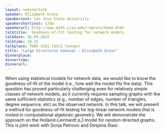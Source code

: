```yaml
---
layout: seminartalk
speaker: Elizabeth Gross
speakerinst: San Jose State University
speakershortinst: SJSU
speakerurl: http://www.math.sjsu.edu/~egross/Home.html
talktitle:  Goodness-of-fit testing for network models
talkdate: 26.03.2015
talktime: 10.15
talkplace: TUAS 3161 (AScI lounge)
title: "Large Structures Seminar - Elizabeth Gross"
dinnerplace: 
dinnertime: 
dinnerurl: 
---
```


When using statistical models for network data, we would like to know the goodness-of-fit of the model (i.e., how well the model fits the data).  This question has proved particularly challenging even for relatively simple classes of network models, as it currently requires sampling graphs
with the same sufficient statistics (e.g., number of edges, number of triangles, degree sequence, etc) as the observed network.  In this talk, we will present a method for goodness-of-fit testing for log-linear network models that is rooted in computational algebraic geometry. We will demonstrate the approach on the Holland-Leinhardt p_1 model for random directed graphs. This is joint work with Sonja Petrovic and Despina Stasi.
